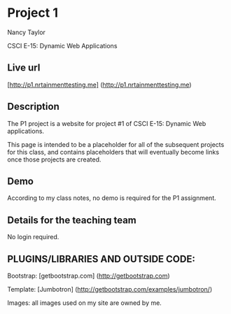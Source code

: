 # Project 1

Nancy Taylor

CSCI E-15:  Dynamic Web Applications

## Live url

[http://p1.nrtainmenttesting.me]  (http://p1.nrtainmenttesting.me)


## Description

The P1 project is a website for project #1 of CSCI E-15: Dynamic Web applications.

This page is intended to be a placeholder for all of the subsequent projects for this class, and contains placeholders that will eventually become links once those projects are created.

## Demo

According to my class notes, no demo is required for the P1 assignment.

## Details for the teaching team

No login required.



## PLUGINS/LIBRARIES AND OUTSIDE CODE:

Bootstrap:  [getbootstrap.com] (http://getbootstrap.com)

Template:  [Jumbotron] (http://getbootstrap.com/examples/jumbotron/)


Images:  all images used on my site are owned by me.






